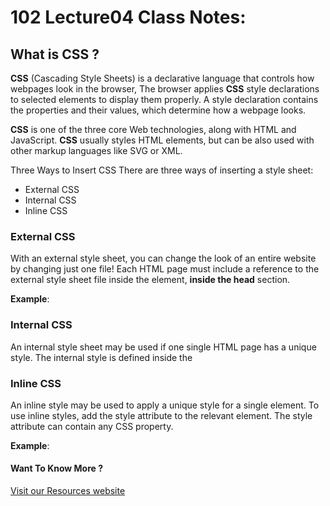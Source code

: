 # 102 Lecture04 Class Notes:


## What is CSS ? 

**CSS** (Cascading Style Sheets) is a declarative language that controls how webpages look in the browser, The browser applies **CSS** style declarations to selected elements to display them properly. A style declaration contains the properties and their values, which determine how a webpage looks.

**CSS** is one of the three core Web technologies, along with HTML and JavaScript. **CSS** usually styles HTML elements, but can be also used with other markup languages like SVG or XML.

Three Ways to Insert CSS
There are three ways of inserting a style sheet:
* External CSS
* Internal CSS
* Inline CSS

### External CSS
With an external style sheet, you can change the look of an entire website by changing just one file!
Each HTML page must include a reference to the external style sheet file inside the <link> element, **inside the head** section.

**Example**: <link rel="stylesheet" href="style.css">


### Internal CSS
An internal style sheet may be used if one single HTML page has a unique style.
The internal style is defined inside the <style> element, inside the head section.

**Example**: 

<head>
      <style>
              p {color : red;}
      </style>
</head>         

### Inline CSS
An inline style may be used to apply a unique style for a single element.
To use inline styles, add the style attribute to the relevant element. The style attribute can contain any CSS property.

**Example**: <p style="color:red;">


#### Want To Know More ? 
[Visit our Resources website](https://developer.mozilla.org/en-US/docs/Learn/CSS/First_steps/What_is_CSS)